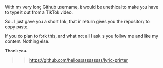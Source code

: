 With my very long Github username, it would be unethical to make you have to type it out from a TikTok video. 

So.. I just gave you a short link, that in return gives you the repository to copy paste. 

If you do plan to fork this, and what not all I ask is you follow me and like my content. Nothing else. 

Thank you. 

>> https://github.com/heliosssssssssss/lyric-printer
